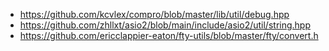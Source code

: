 * https://github.com/kcvlex/compro/blob/master/lib/util/debug.hpp
* https://github.com/zhllxt/asio2/blob/main/include/asio2/util/string.hpp
* https://github.com/ericclappier-eaton/fty-utils/blob/master/fty/convert.h
